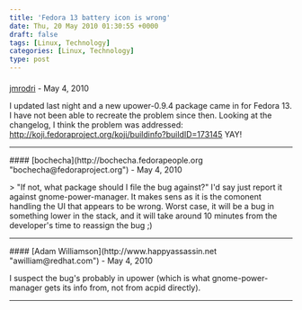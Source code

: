 ```yaml
---
title: 'Fedora 13 battery icon is wrong'
date: Thu, 20 May 2010 01:30:55 +0000
draft: false
tags: [Linux, Technology]
categories: [Linux, Technology]
type: post
---
```



#### 
[jmrodri](http://zeusville.wordpress.com/ "jmrodri@gmail.com") - <time datetime="2010-05-20 08:51:55">May 4, 2010</time>

I updated last night and a new upower-0.9.4 package came in for Fedora 13. I have not been able to recreate the problem since then. Looking at the changelog, I think the problem was addressed: http://koji.fedoraproject.org/koji/buildinfo?buildID=173145 YAY!
<hr />
#### 
[bochecha](http://bochecha.fedorapeople.org "bochecha@fedoraproject.org") - <time datetime="2010-05-20 05:17:20">May 4, 2010</time>

\> "If not, what package should I file the bug against?" I'd say just report it against gnome-power-manager. It makes sens as it is the comonent handling the UI that appears to be wrong. Worst case, it will be a bug in something lower in the stack, and it will take around 10 minutes from the developer's time to reassign the bug ;)
<hr />
#### 
[Adam Williamson](http://www.happyassassin.net "awilliam@redhat.com") - <time datetime="2010-05-20 08:19:16">May 4, 2010</time>

I suspect the bug's probably in upower (which is what gnome-power-manager gets its info from, not from acpid directly).
<hr />
